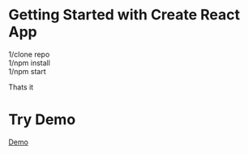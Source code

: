 # Getting Started with Create React App

1/clone repo <br>
1/npm install  <br>
1/npm start  <br>

Thats it <br>

# Try Demo 

<a href="https://make-my-burger.netlify.app/">Demo</a>